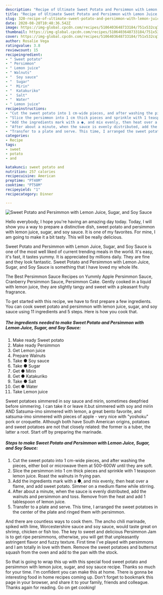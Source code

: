 ```yaml
---
description: "Recipe of Ultimate Sweet Potato and Persimmon with Lemon Juice, Sugar, and Soy Sauce"
title: "Recipe of Ultimate Sweet Potato and Persimmon with Lemon Juice, Sugar, and Soy Sauce"
slug: 320-recipe-of-ultimate-sweet-potato-and-persimmon-with-lemon-juice-sugar-and-soy-sauce
date: 2020-08-28T10:48:36.542Z
image: https://img-global.cpcdn.com/recipes/5106403648733184/751x532cq70/sweet-potato-and-persimmon-with-lemon-juice-sugar-and-soy-sauce-recipe-main-photo.jpg
thumbnail: https://img-global.cpcdn.com/recipes/5106403648733184/751x532cq70/sweet-potato-and-persimmon-with-lemon-juice-sugar-and-soy-sauce-recipe-main-photo.jpg
cover: https://img-global.cpcdn.com/recipes/5106403648733184/751x532cq70/sweet-potato-and-persimmon-with-lemon-juice-sugar-and-soy-sauce-recipe-main-photo.jpg
author: Rosalie Vega
ratingvalue: 3.8
reviewcount: 15
recipeingredient:
- " Sweet potato"
- " Persimmon"
- " Lemon juice"
- " Walnuts"
- "  Soy sauce"
- "  Sugar"
- "  Mirin"
- "  Katakuriko"
- "  Salt"
- "  Water"
- " Lemon juice"
recipeinstructions:
- "Cut the sweet potato into 1 cm-wide pieces, and after washing the pieces, either boil or microwave them at 500-600W until they are soft."
- "Slice the persimmon into 1 cm thick pieces and sprinkle with 1 teaspoon lemon juice. Roast the walnuts in frying pan."
- "Add the ingredients mark with a ●, and mix evenly, then heat over a flame, and add sweet potato. Simmer on a medium flame while stirring."
- "After about a minute, when the sauce is evenly distributed, add the walnuts and persimmon and toss. Remove from the heat and add 1 tablespoon of lemon juice."
- "Transfer to a plate and serve. This time, I arranged the sweet potatoes in the center of the plate and ringed them with persimmon."
categories:
- Recipe
tags:
- sweet
- potato
- and

katakunci: sweet potato and 
nutrition: 257 calories
recipecuisine: American
preptime: "PT40M"
cooktime: "PT58M"
recipeyield: "1"
recipecategory: Dinner

---
```



![Sweet Potato and Persimmon with Lemon Juice, Sugar, and Soy Sauce](https://img-global.cpcdn.com/recipes/5106403648733184/751x532cq70/sweet-potato-and-persimmon-with-lemon-juice-sugar-and-soy-sauce-recipe-main-photo.jpg)

Hello everybody, I hope you're having an amazing day today. Today, I will show you a way to prepare a distinctive dish, sweet potato and persimmon with lemon juice, sugar, and soy sauce. It is one of my favorites. For mine, I am going to make it a bit tasty. This will be really delicious.

Sweet Potato and Persimmon with Lemon Juice, Sugar, and Soy Sauce is one of the most well liked of current trending meals in the world. It's easy, it's fast, it tastes yummy. It is appreciated by millions daily. They are fine and they look fantastic. Sweet Potato and Persimmon with Lemon Juice, Sugar, and Soy Sauce is something that I have loved my whole life.

The Best Persimmon Sauce Recipes on Yummly Apple Persimmon Sauce, Cranberry Persimmon Sauce, Persimmon Cake. Gently cooked in a liquid with lemon juice, they are slightly tangy and sweet with a pleasant fruity fragrance.


To get started with this recipe, we have to first prepare a few ingredients. You can cook sweet potato and persimmon with lemon juice, sugar, and soy sauce using 11 ingredients and 5 steps. Here is how you cook that.

<!--inarticleads1-->

##### The ingredients needed to make Sweet Potato and Persimmon with Lemon Juice, Sugar, and Soy Sauce:

1. Make ready  Sweet potato
1. Make ready  Persimmon
1. Get  Lemon juice
1. Prepare  Walnuts
1. Take  ● Soy sauce
1. Take  ● Sugar
1. Get  ● Mirin
1. Get  ● Katakuriko
1. Take  ● Salt
1. Get  ● Water
1. Take  Lemon juice


Sweet potatoes simmered in soy sauce and mirin, sometimes deepfried before simmering. I can take it or leave it.but simmered with soy and mirin AND Satsuma-imo simmered with lemon, a great bento favorite, and satsuma-imo simmered with pieces of apple - very nice with &#34;yoshoku&#34; pork or croquette. Although both have South American origins, potatoes and sweet potatoes are not that closely related: the former is a tuber, the latter a root. Start off by preparing the marinade. 

<!--inarticleads2-->

##### Steps to make Sweet Potato and Persimmon with Lemon Juice, Sugar, and Soy Sauce:

1. Cut the sweet potato into 1 cm-wide pieces, and after washing the pieces, either boil or microwave them at 500-600W until they are soft.
1. Slice the persimmon into 1 cm thick pieces and sprinkle with 1 teaspoon lemon juice. Roast the walnuts in frying pan.
1. Add the ingredients mark with a ●, and mix evenly, then heat over a flame, and add sweet potato. Simmer on a medium flame while stirring.
1. After about a minute, when the sauce is evenly distributed, add the walnuts and persimmon and toss. Remove from the heat and add 1 tablespoon of lemon juice.
1. Transfer to a plate and serve. This time, I arranged the sweet potatoes in the center of the plate and ringed them with persimmon.


And there are countless ways to cook them. The ancho chili marinade, spiked with lime, Worcestershire sauce and soy sauce, would taste great on shrimp, chicken or fish too. The key to sweet and delicious Persimmon Jam is to get ripe persimmons, otherwise, you will get that unpleasantly astringent flavor and fuzzy texture. First time I&#39;ve played with persimmons and I am totally in love with them. Remove the sweet potatoes and butternut squash from the oven and add to the pan with the stock. 

So that is going to wrap this up with this special food sweet potato and persimmon with lemon juice, sugar, and soy sauce recipe. Thanks so much for your time. I'm confident you can make this at home. There is gonna be interesting food in home recipes coming up. Don't forget to bookmark this page in your browser, and share it to your family, friends and colleague. Thanks again for reading. Go on get cooking!
